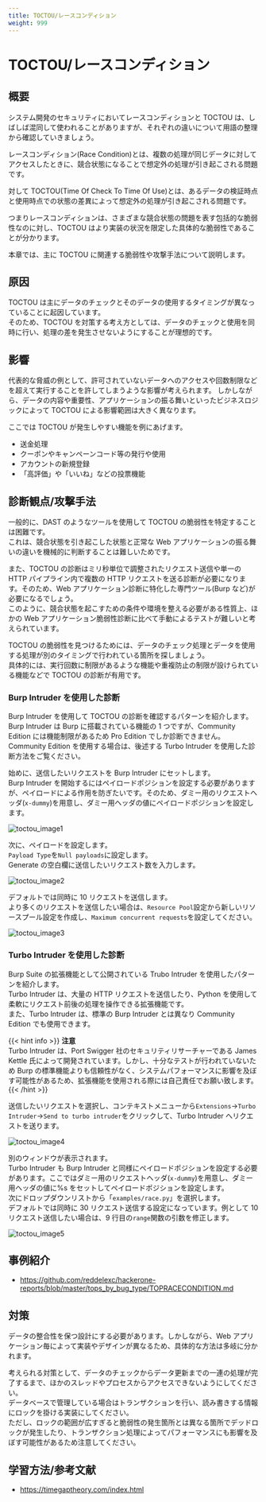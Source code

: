 ```yaml
---
title: TOCTOU/レースコンディション
weight: 999
---
```


# TOCTOU/レースコンディション

## 概要

システム開発のセキュリティにおいてレースコンディションと TOCTOU は、しばしば混同して使われることがありますが、それぞれの違いについて用語の整理から確認していきましょう。

レースコンディション(Race Condition)とは、複数の処理が同じデータに対してアクセスしたときに、競合状態になることで想定外の処理が引き起こされる問題です。

対して TOCTOU(Time Of Check To Time Of Use)とは、あるデータの検証時点と使用時点での状態の差異によって想定外の処理が引き起こされる問題です。

つまりレースコンディションは、さまざまな競合状態の問題を表す包括的な脆弱性なのに対し、TOCTOU はより実装の状況を限定した具体的な脆弱性であることが分かります。

本章では、主に TOCTOU に関連する脆弱性や攻撃手法について説明します。

## 原因

TOCTOU は主にデータのチェックとそのデータの使用するタイミングが異なっていることに起因しています。  
そのため、TOCTOU を対策する考え方としては、データのチェックと使用を同時に行い、処理の差を発生させないようにすることが理想的です。

## 影響

代表的な脅威の例として、許可されていないデータへのアクセスや回数制限などを超えて実行することを許してしまうような影響が考えられます。
しかしながら、データの内容や重要性、アプリケーションの振る舞いといったビジネスロジックによって TOCTOU による影響範囲は大きく異なります。

ここでは TOCTOU が発生しやすい機能を例にあげます。

- 送金処理
- クーポンやキャンペーンコード等の発行や使用
- アカウントの新規登録
- 「高評価」や「いいね」などの投票機能

## 診断観点/攻撃手法

一般的に、DAST のようなツールを使用して TOCTOU の脆弱性を特定することは困難です。  
これは、競合状態を引き起こした状態と正常な Web アプリケーションの振る舞いの違いを機械的に判断することは難しいためです。

また、TOCTOU の診断はミリ秒単位で調整されたリクエスト送信や単一の HTTP パイプライン内で複数の HTTP リクエストを送る診断が必要になります。そのため、Web アプリケーション診断に特化した専門ツール(Burp など)が必要になるでしょう。  
このように、競合状態を起こすための条件や環境を整える必要がある性質上、ほかの Web アプリケーション脆弱性診断に比べて手動によるテストが難しいと考えられています。

TOCTOU の脆弱性を見つけるためには、データのチェック処理とデータを使用する処理が別のタイミングで行われている箇所を探しましょう。  
具体的には、実行回数に制限があるような機能や重複防止の制限が設けられている機能などで TOCTOU の診断が有用です。

### Burp Intruder を使用した診断

Burp Intruder を使用して TOCTOU の診断を確認するパターンを紹介します。Burp Intruder は Burp に搭載されている機能の 1 つですが、Community Edition には機能制限があるため Pro Edition でしか診断できません。Community Edition を使用する場合は、後述する Turbo Intruder を使用した診断方法をご覧ください。

始めに、送信したいリクエストを Burp Intruder にセットします。  
Burp Intruder を開始するにはペイロードポジションを設定する必要がありますが、ペイロードによる作用を防ぎたいです。そのため、ダミー用のリクエストヘッダ(`x-dummy`)を用意し、ダミー用ヘッダの値にペイロードポジションを設定します。

![toctou_image1](./toctou_image1.png)

次に、ペイロードを設定します。  
`Payload Type`を`Null payloads`に設定します。  
Generate の空白欄に送信したいリクエスト数を入力します。

![toctou_image2](./toctou_image2.png?width=50pc)

デフォルトでは同時に 10 リクエストを送信します。  
より多くのリクエストを送信したい場合は、`Resource Pool`設定から新しいリソースプール設定を作成し、`Maximum concurrent requests`を設定してください。

![toctou_image3](./toctou_image3.png)

### Turbo Intruder を使用した診断

Burp Suite の拡張機能として公開されている Trubo Intruder を使用したパターンを紹介します。  
Turbo Intruder は、大量の HTTP リクエストを送信したり、Python を使用して柔軟にリクエスト前後の処理を操作できる拡張機能です。  
また、Turbo Intruder は、標準の Burp Intruder とは異なり Community Edition でも使用できます。

{{< hint info >}}
**注意**  
Turbo Intruder は、Port Swigger 社のセキュリティリサーチャーである James Kettle 氏によって開発されています。しかし、十分なテストが行われていないため Burp の標準機能よりも信頼性がなく、システムパフォーマンスに影響を及ぼす可能性があるため、拡張機能を使用される際には自己責任でお願い致します。  
{{< /hint >}}

<!-- textlint-disable -->

送信したいリクエストを選択し、コンテキストメニューから`Extensions`->`Turbo Intruder`->`Send to turbo intruder`をクリックして、Turbo Intruder へリクエストを送ります。

<!-- textlint-disable -->

![toctou_image4](./toctou_image4.png)

別のウィンドウが表示されます。  
Turbo Intruder も Burp Intruder と同様にペイロードポジションを設定する必要があります。ここではダミー用のリクエストヘッダ(`x-dummy`)を用意し、ダミー用ヘッダの値に%s をセットしてペイロードポジションを設定します。  
次にドロップダウンリストから「`examples/race.py`」を選択します。  
デフォルトでは同時に 30 リクエスト送信する設定になっています。例として 10 リクエスト送信したい場合は、9 行目の`range`関数の引数を修正します。

![toctou_image5](./toctou_image5.png)

## 事例紹介

- https://github.com/reddelexc/hackerone-reports/blob/master/tops_by_bug_type/TOPRACECONDITION.md

## 対策

データの整合性を保つ設計にする必要があります。しかしながら、Web アプリケーション毎によって実装やデザインが異なるため、具体的な方法は多岐に分かれます。

考えられる対策として、データのチェックからデータ更新までの一連の処理が完了するまで、ほかのスレッドやプロセスからアクセスできないようにしてください。  
データベースで管理している場合はトランザクションを行い、読み書きする情報にロックを掛ける実装にしてください。  
ただし、ロックの範囲が広すぎると脆弱性の発生箇所とは異なる箇所でデッドロックが発生したり、トランザクション処理によってパフォーマンスにも影響を及ぼす可能性があるため注意してください。

## 学習方法/参考文献

- https://timegaptheory.com/index.html
